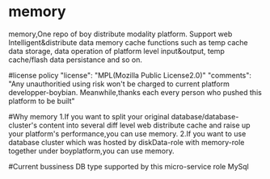 # memory
memory,One repo of boy distribute modality platform. Support web Intelligent&distribute data memory cache functions such as temp cache data storage, data operation of platform level input&amp;output, temp cache/flash data persistance and so on.

#license policy
"license": "MPL(Mozilla Public License2.0)"
"comments": "Any unauthoritied using risk won't be charged to current platform developper-boybian. Meanwhile,thanks each every person who pushed this platform to be built"

#Why memory
1.If you want to split your original database/database-cluster's content into several diff level web distribute cache and raise up your platform's performance,you can use memory.
2.If you want to use database cluster which was hosted by diskData-role with memory-role together under boyplatform,you can use memory.

#Current bussiness DB type supported by this micro-service role
MySql